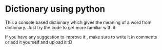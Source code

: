 # Dictionary using python
This a console based dictionary which gives the meaning of a word from dictionary.
Just try the code to get more familiar with it.

If you have any suggestion to improve it , make sure to write it in comments or add it yourself and upload it :D

